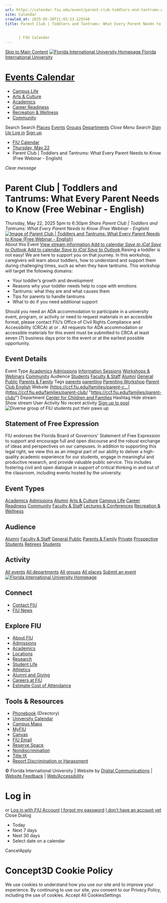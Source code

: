 ```yaml
---
url: https://calendar.fiu.edu/event/parent-club-toddlers-and-tantrums-what-every-parent-needs-to-know-free-webinar-english-5781
site: Calendar
crawled_at: 2025-05-20T11:03:23.125548
title: Parent Club | Toddlers and Tantrums: What Every Parent Needs to Know (Free Webinar - English)
    
    
      | FIU Calendar
---
```


[Skip to Main Content](https://calendar.fiu.edu/event/parent-club-toddlers-and-tantrums-what-every-parent-needs-to-know-free-webinar-english-5781#main-content)
[![Florida International University Homepage](https://digicdn.fiu.edu/core/_assets/images/logo-top.png) Florida International University](https://www.fiu.edu)
# [Events Calendar ](https://calendar.fiu.edu/)
  * [Campus Life](https://calendar.fiu.edu/calendar?event_types%5B%5D=127595)
  * [Arts & Culture](https://calendar.fiu.edu/calendar?event_types%5B%5D=127590)
  * [Academics](https://calendar.fiu.edu/calendar?event_types%5B%5D=127582)
  * [Career Readiness](https://calendar.fiu.edu/calendar?event_types%5B%5D=127584)
  * [Recreation & Wellness](https://calendar.fiu.edu/calendar?event_types%5B%5D=127603)
  * [Community](https://calendar.fiu.edu/calendar?event_types%5B%5D=127601)


Search Search
[Places](https://calendar.fiu.edu/search/places) [Events](https://calendar.fiu.edu/calendar) [Groups](https://calendar.fiu.edu/search/groups) [Departments](https://calendar.fiu.edu/search/departments)
_Close Menu_
_Search_ [ _Sign Up_ ](https://calendar.fiu.edu/signup)
[Log in](https://calendar.fiu.edu/auth/shib_login?previous_url=https%3A%2F%2Fcalendar.fiu.edu%2Fevent%2Fparent-club-toddlers-and-tantrums-what-every-parent-needs-to-know-free-webinar-english-5781) [Sign up](https://calendar.fiu.edu/signup)
  * [FIU Calendar](https://calendar.fiu.edu/)
  * [Thursday, May 22](https://calendar.fiu.edu/calendar/day/2025/5/22)
  * Parent Club | Toddlers and Tantrums: What Every Parent Needs to Know (Free Webinar - English)


_Clear message_
# Parent Club | Toddlers and Tantrums: What Every Parent Needs to Know (Free Webinar - English)
Thursday, May 22, 2025 5pm to 6:30pm 
_Share Parent Club | Toddlers and Tantrums: What Every Parent Needs to Know (Free Webinar - English)_
[ ![Image of Parent Club | Toddlers and Tantrums: What Every Parent Needs to Know \(Free Webinar - English\)](https://localist-images.azureedge.net/photos/49543614198234/card/c60b7ffeb4a0aafccb3a4032f13d6d513b420728.jpg) ](https://calendar.fiu.edu/photo/49543614198234)
About this Event
[View stream information ](https://calendar.fiu.edu/event/parent-club-toddlers-and-tantrums-what-every-parent-needs-to-know-free-webinar-english-5781#about_stream)
[Add to calendar ](https://calendar.fiu.edu/event/parent-club-toddlers-and-tantrums-what-every-parent-needs-to-know-free-webinar-english-5781)
[ _Save to iCal_ ](https://calendar.fiu.edu/event/parent-club-toddlers-and-tantrums-what-every-parent-needs-to-know-free-webinar-english-5781.ics "Save to iCal") [ _Save to Outlook_ ](https://calendar.fiu.edu/event/parent-club-toddlers-and-tantrums-what-every-parent-needs-to-know-free-webinar-english-5781.ics "Save to Outlook")
[Add to calendar ](https://calendar.fiu.edu/event/parent-club-toddlers-and-tantrums-what-every-parent-needs-to-know-free-webinar-english-5781)
[ _Save to iCal_ ](https://calendar.fiu.edu/event/parent-club-toddlers-and-tantrums-what-every-parent-needs-to-know-free-webinar-english-5781.ics "Save to iCal") [ _Save to Outlook_ ](https://calendar.fiu.edu/event/parent-club-toddlers-and-tantrums-what-every-parent-needs-to-know-free-webinar-english-5781.ics "Save to Outlook")
Raising a toddler is not easy! We are here to support you on that journey. In this workshop, caregivers will learn about toddlers, how to understand and support them during challenging times, such as when they have tantrums. This workshop will target the following domains:
  * Your toddler’s growth and development
  * Reasons why your toddler needs help to cope with emotions
  * Tantrums: what they are and what causes them
  * Tips for parents to handle tantrums
  * What to do if you need additional support


Should you need an ADA accommodation to participate in a university event, program, or activity or need to request materials in an accessible format, please contact FIU’s Office of Civil Rights Compliance and Accessibility (CRCA) at or . All requests for ADA accommodation or accessible materials for this event must be submitted to CRCA at least seven (7) business days prior to the event or at the earliest possible opportunity. 
## Event Details
Event Type
[Academics](https://calendar.fiu.edu/search/events?event_types%5B%5D=127582) [Admissions](https://calendar.fiu.edu/search/events?event_types%5B%5D=127583) [Information Sessions](https://calendar.fiu.edu/search/events?event_types%5B%5D=127586) [Workshops & Webinars](https://calendar.fiu.edu/search/events?event_types%5B%5D=127588) [Community](https://calendar.fiu.edu/search/events?event_types%5B%5D=127601)
Audience
[Students](https://calendar.fiu.edu/search/events?event_types%5B%5D=121719) [Faculty & Staff](https://calendar.fiu.edu/search/events?event_types%5B%5D=121720) [Alumni](https://calendar.fiu.edu/search/events?event_types%5B%5D=121721) [General Public](https://calendar.fiu.edu/search/events?event_types%5B%5D=121722) [Parents & Family](https://calendar.fiu.edu/search/events?event_types%5B%5D=36918157286658)
Tags
[parents](https://calendar.fiu.edu/search/events?event_types%5B%5D=11032) [parenting](https://calendar.fiu.edu/search/events?event_types%5B%5D=35596) [Parenting Workshop](https://calendar.fiu.edu/search/events?event_types%5B%5D=136194) [Parent Club English](https://calendar.fiu.edu/search/events?event_types%5B%5D=37961510879052)
Website
[https://ccf.fiu.edu/families/parent-c...](https://ccf.fiu.edu/families/parent-club/ "https://ccf.fiu.edu/families/parent-club/")
Department
[Center for Children and Families](https://calendar.fiu.edu/department/center_for_children_and_families)
Hashtag
Hide stream Show stream
User Activity
No recent activity
[Sign up to post](https://calendar.fiu.edu/auth/shib_login?previous_url=https%3A%2F%2Fcalendar.fiu.edu%2Fevent%2Fparent-club-toddlers-and-tantrums-what-every-parent-needs-to-know-free-webinar-english-5781)
![Diverse group of FIU students put their paws up](https://www.fiu.edu/_assets/images/thumbnail-students-paw.jpg)
## Statement of Free Expression
FIU endorses the Florida Board of Governors' Statement of Free Expression to support and encourage full and open discourse and the robust exchange of ideas and perspectives on our campuses. In addition to supporting this legal right, we view this as an integral part of our ability to deliver a high-quality academic experience for our students, engage in meaningful and productive research, and provide valuable public service. This includes fostering civil and open dialogue in support of critical thinking in and out of the classroom, including events hosted by the university.
## Event Types
[Academics](https://calendar.fiu.edu/calendar?event_types%5B%5D=127582)
[Admissions](https://calendar.fiu.edu/calendar?event_types%5B%5D=127583)
[Alumni](https://calendar.fiu.edu/calendar?event_types%5B%5D=127589)
[Arts & Culture](https://calendar.fiu.edu/calendar?event_types%5B%5D=127590)
[Campus Life](https://calendar.fiu.edu/calendar?event_types%5B%5D=127595)
[Career Readiness](https://calendar.fiu.edu/calendar?event_types%5B%5D=127584)
[Community](https://calendar.fiu.edu/calendar?event_types%5B%5D=127601)
[Faculty & Staff](https://calendar.fiu.edu/calendar?event_types%5B%5D=127602)
[Lectures & Conferences](https://calendar.fiu.edu/calendar?event_types%5B%5D=127587)
[Recreation & Wellness](https://calendar.fiu.edu/calendar?event_types%5B%5D=127603)
## Audience
[Alumni](https://calendar.fiu.edu/calendar?event_types%5B%5D=121721)
[Faculty & Staff](https://calendar.fiu.edu/calendar?event_types%5B%5D=121720)
[General Public](https://calendar.fiu.edu/calendar?event_types%5B%5D=121722)
[Parents & Family](https://calendar.fiu.edu/calendar?event_types%5B%5D=36918157286658)
[Private](https://calendar.fiu.edu/calendar?event_types%5B%5D=129753)
[Prospective Students](https://calendar.fiu.edu/calendar?event_types%5B%5D=121723)
[Retirees](https://calendar.fiu.edu/calendar?event_types%5B%5D=37290279036119)
[Students](https://calendar.fiu.edu/calendar?event_types%5B%5D=121719)
## Activity
[All events](https://calendar.fiu.edu/search?what=events)
[All departments](https://calendar.fiu.edu/search/departments)
[All groups](https://calendar.fiu.edu/search?what=groups)
[All places](https://calendar.fiu.edu/search?what=places)
[Submit an event](https://calendar.fiu.edu/admin/events/new/basic-information)
[ ![Florida International University Homepage](https://digicdn.fiu.edu/core/_assets/images/footer-logo.svg) ](https://www.fiu.edu/)
## Connect
  * [Contact FIU](https://www.fiu.edu/about/contact-us/index.html)
  * [FIU News](https://news.fiu.edu/)


## Explore FIU
  * [About FIU](https://www.fiu.edu/about/index.html)
  * [Admissions](https://www.fiu.edu/admissions/index.html)
  * [Academics](https://www.fiu.edu/academics/index.html)
  * [Locations](https://www.fiu.edu/locations/index.html)
  * [Research](https://www.fiu.edu/research/index.html)
  * [Student Life](https://www.fiu.edu/student-life/index.html)
  * [Athletics](https://www.fiu.edu/athletics/index.html)
  * [Alumni and Giving](https://www.fiu.edu/alumni-and-giving/index.html)
  * [Careers at FIU](https://hr.fiu.edu/careers/)
  * [Estimate Cost of Attendance](https://onestop.fiu.edu/finances/estimate-your-costs/)


## Tools & Resources
  * [Phonebook](https://phonebook.fiu.edu) (Directory)
  * [University Calendar](https://calendar.fiu.edu/)
  * [Campus Maps](https://campusmaps.fiu.edu/)
  * [MyFIU](https://my.fiu.edu/)
  * [Canvas](https://canvas.fiu.edu)
  * [FIU Email](http://mail.fiu.edu/)
  * [Reserve Space](https://reservespace.fiu.edu/make-reservation/)
  * [Nondiscrimination](https://ace.fiu.edu/civil-rights-and-accessibility/harassment-and-discrimination/)
  * [Title IX](https://ace.fiu.edu/title-ix/)
  * [Report Discrimination or Harassment](https://report.fiu.edu/)


© Florida International University  | Website by [Digital Communications](https://stratcomm.fiu.edu/digital-print/websites/) | [Website Feedback](https://webforms.fiu.edu/view.php?id=370774&element_5=https://calendar.fiu.edu/https://calendar.fiu.edu/) | [Web/Accessibility](https://accessibility.fiu.edu/)
# Log in
or
[Log in with FIU Account](https://calendar.fiu.edu/auth/shib_login?previous_url=https%3A%2F%2Fcalendar.fiu.edu%2Fevent%2Fparent-club-toddlers-and-tantrums-what-every-parent-needs-to-know-free-webinar-english-5781)
[I forgot my password](https://calendar.fiu.edu/auth/forgot) [I don't have an account yet](https://calendar.fiu.edu/signup)
Close Dialog
  * Today
  * Next 7 days
  * Next 30 days
  * Select date on a calendar


CancelApply
# Concept3D Cookie Policy
We use cookies to understand how you use our site and to improve your experience. By continuing to use our site, you consent to our Privacy Policy, including the use of cookies. 
Accept All CookiesSettings

